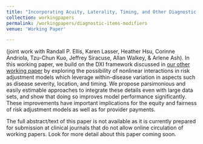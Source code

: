 ```yaml
---
title: "Incorporating Acuity, Laterality, Timing, and Other Diagnostic Modifiers into Risk Adjustment Formulas"
collection: workingpapers
permalink: /workingpapers/diagnostic-items-modifiers
venue: 'Working Paper'

---
```


(joint work with Randall P. Ellis, Karen Lasser, Heather Hsu, Corinne Andriola, Tzu-Chun Kuo, Jeffrey Siracuse, Allan Walkey, & Arlene Ash). In this working paper, we build on the DXI framework discussed in [our other working paper](https://alex-hoagland.github.io/workingpapers/diagnostic-items) by exploring the possibility of nonlinear interactions in risk adjustment models which leverage within-disease variation in aspects such as disease severity, location, and timing. We propose parsimonious and easily estimable approaches to integrate these details even with large data sets, and show that doing so improves model performance significantly. These improvements have important implications for the equity and fairness of risk adjustment models as well as for provider payments. 

The full abstract/text of this paper is not available as it is currently prepared for submission at clinical journals that do not allow online circulation of working papers. Look for more detail about this paper coming soon. 
